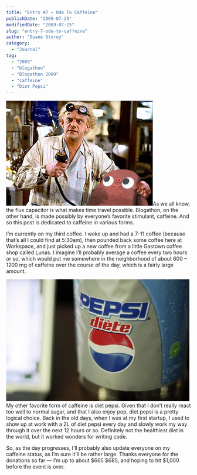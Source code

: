 ```yaml
---
title: "Entry #7 – Ode To Caffeine"
publishDate: "2009-07-25"
modifiedDate: "2009-07-25"
slug: "entry-7-ode-to-caffeine"
author: "Duane Storey"
category:
  - "Journal"
tag:
  - "2009"
  - "blogathon"
  - "Blogathon 2009"
  - "caffeine"
  - "Diet Pepsi"
---
```


![](_images/entry-7--ode-to-caffeine-1.jpg)As we all know, the flux capacitor is what makes time travel possible. Blogathon, on the other hand, is made possibly by everyone’s favorite stimulant, caffeine. And so this post is dedicated to caffeine in various forms.

I’m currently on my third coffee. I woke up and had a 7-11 coffee (because that’s all I could find at 5:30am), then pounded back some coffee here at Workspace, and just picked up a new coffee from a little Gastown coffee shop called Lunas. I imagine I’ll probably average a coffee every two hours or so, which would put me somewhere in the neighborhood of about 600 – 1200 mg of caffeine over the course of the day, which is a fairly large amount.

[![](_images/entry-7--ode-to-caffeine-2.jpg)](http://www.flickr.com/photos/duanestorey/2721185721/)My other favorite form of caffeine is diet pepsi. Given that I don’t really react too well to normal sugar, and that I also enjoy pop, diet pepsi is a pretty logical choice. Back in the old days, when I was at my first startup, I used to show up at work with a 2L of diet pepsi every day and slowly work my way through it over the next 12 hours or so. Definitely not the healthiest diet in the world, but it worked wonders for writing code.

So, as the day progresses, I’ll probably also update everyone on my caffeine status, as I’m sure it’ll be rather large. Thanks everyone for the donations so far — I’m up to about $665 $685, and hoping to hit $1,000 before the event is over.